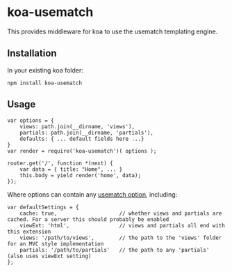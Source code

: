 # koa-usematch

This provides middleware for koa to use the usematch templating engine.

## Installation

In your existing koa folder:

```
npm install koa-usematch
```

## Usage

```
var options = {
	views: path.join(__dirname, 'views'),
	partials: path.join(__dirname, 'partials'),
	defaults: { ... default fields here ...}
}
var render = require('koa-usematch')( options );

router.get('/', function *(next) {
	var data = { title: "Home", ... }
	this.body = yield render('home', data);
});
```

Where options can contain any [usematch option](https://github.com/cmroanirgo/usematch#usematch-api), including:

```
var defaultSettings = {
	cache: true,					// whether views and partials are cached. For a server this should probably be enabled
	viewExt: 'html',				// views and partials all end with this extension
	views: '/path/to/views',		// the path to the 'views' folder for an MVC style implementation
	partials: '/path/to/partials'	// the path to any 'partials' (also uses viewExt setting)
};
```





